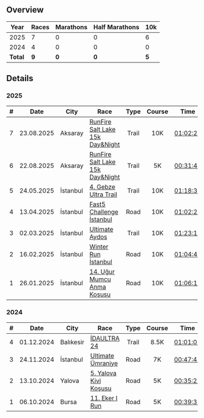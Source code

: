 ## Overview

| Year         |   Races     | Marathons | Half Marathons | 10k |
|--------------|-----------| -----------| -----------| -----------|
| 2025 |  7|  0| 0| 6|
| 2024 |  4|  0| 0| 0|
| **Total** |  **9**|  **0** | **0**| **5**|

## Details

### 2025

|# | Date         | City |  Race     | Type | Course |Time |
|--|:------------:|----|-----------|:----------:|:-------:|:---------:
|7 | 23.08.2025 | Aksaray | [RunFire Salt Lake 15k Day&Night](https://runfiresaltlake.com) | Trail | 10K  | [01:02:21](https://hurratiming.com/event/15/21) |
|6 | 22.08.2025 | Aksaray | [RunFire Salt Lake 15k Day&Night](https://runfiresaltlake.com) | Trail | 5K  | [00:31:41](https://www.racetecresults.com/MyResults.aspx?uid=19782-116-9-93732) |
|5 | 24.05.2025 | İstanbul | [4. Gebze Ultra Trail](https://www.gebzeultratrail.com/) | Trail | 10K  | [01:18:39](https://merbetiming.com/results/G-Live/g-live.html?f=..%2Fgebzeultra%2F2025%2Fgebze_ultra_trail_kosusu-2025.clax&B=10256) |
|4 | 13.04.2025 | İstanbul | [Fast5 Challenge İstanbul](https://fast5challenge.com) | Road | 10K  | [01:02:21](https://hurratiming.com/event/15/21) |
|3 | 02.03.2025 | İstanbul | [Ultimate Aydos](https://www.teamkronos.com/ultimate-aydos) | Trail | 10K  | [01:23:14](https://hurratiming.com/event/6/4) |
|2 | 16.02.2025 | İstanbul | [Winter Run İstanbul](https://winterrunistanbul.com/) | Road | 10K  | [01:04:47](https://my.raceresult.com/325884/results) |
|1 | 26.01.2025 | İstanbul | [14. Uğur Mumcu Anma Koşusu](https://www.kartal.bel.tr/Belediyemiz/Haberler/41127) | Road | 10K  | [01:06:16](https://hurratiming.com/event/3) |

### 2024

|# | Date         | City |  Race     | Type | Course |Time |
|--|:------------:|----|-----------|:----------:|:-------:|:---------:
|4 | 01.12.2024 | Balıkesir | [İDAULTRA 24](https://www.idaultra.com/#intro) | Trail | 8.5K  | [01:01:02](https://argeustiming.com/results/g-live/g-live.html?f=../idaultra/2024/ida2024.clax) |
|3 | 24.11.2024 | İstanbul | [Ultimate Ümraniye](https://www.teamkronos.com/ultimate-umraniye) | Road | 7K  | [00:47:41](https://hurratiming.com/live/race/ultimateumraniye) |
|2 | 13.10.2024 | Yalova | [5. Yalova Kivi Koşusu](https://kivikosusu.com/) | Road | 5K  | [00:35:28](https://racetiming.com.tr/sonuclar/5-yalova-kivi-kosusu-2024/) |
|1 | 06.10.2024 | Bursa | [11. Eker I Run](https://www.ekerkosu.com/) | Road | 5K | [00:39:37](https://sonuc.plustiming.com/myresults.aspx?uid=16389-281-3-238347) |
